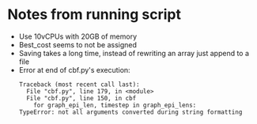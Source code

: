 Notes from running script
=========================
- Use 10vCPUs with 20GB of memory
- Best_cost seems to not be assigned
- Saving takes a long time, instead of rewriting an array just append to a file
- Error at end of cbf.py's execution:
	```
	Traceback (most recent call last):
	  File "cbf.py", line 179, in <module>
	  File "cbf.py", line 150, in cbf
	    for graph_epi_len, timestep in graph_epi_lens:
	TypeError: not all arguments converted during string formatting
	```

